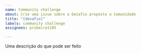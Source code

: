 ```yaml
---
name: Community challenge
about: Crie uma issue sobre o Desafio proposto a Comunidade
title: "[desafio]"
labels: community challenge
assignees: pribeiro1105

---
```


Uma descrição do que pode ser feito
